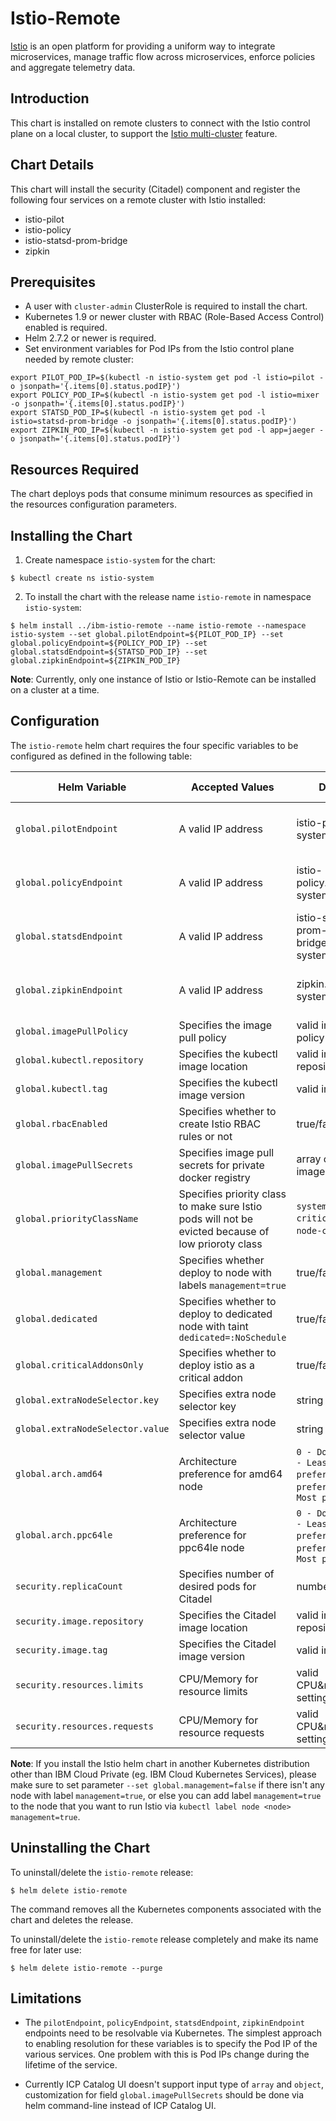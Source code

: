 # Istio-Remote

[Istio](https://istio.io/) is an open platform for providing a uniform way to integrate microservices, manage traffic flow across microservices, enforce policies and aggregate telemetry data.

## Introduction

This chart is installed on remote clusters to connect with the Istio control plane on a local cluster, to support the [Istio multi-cluster](https://istio.io/docs/setup/kubernetes/multicluster-install/) feature.

## Chart Details

This chart will install the security (Citadel) component and register the following four services on a remote cluster with Istio installed:
- istio-pilot
- istio-policy
- istio-statsd-prom-bridge
- zipkin

## Prerequisites
- A user with `cluster-admin` ClusterRole is required to install the chart.
- Kubernetes 1.9 or newer cluster with RBAC (Role-Based Access Control) enabled is required.
- Helm 2.7.2 or newer is required.
- Set environment variables for Pod IPs from the Istio control plane needed by remote cluster:
```
export PILOT_POD_IP=$(kubectl -n istio-system get pod -l istio=pilot -o jsonpath='{.items[0].status.podIP}')
export POLICY_POD_IP=$(kubectl -n istio-system get pod -l istio=mixer -o jsonpath='{.items[0].status.podIP}')
export STATSD_POD_IP=$(kubectl -n istio-system get pod -l istio=statsd-prom-bridge -o jsonpath='{.items[0].status.podIP}')
export ZIPKIN_POD_IP=$(kubectl -n istio-system get pod -l app=jaeger -o jsonpath='{.items[0].status.podIP}')
```

## Resources Required

The chart deploys pods that consume minimum resources as specified in the resources configuration parameters.

## Installing the Chart

1. Create namespace `istio-system` for the chart:
```
$ kubectl create ns istio-system
```

2. To install the chart with the release name `istio-remote` in namespace `istio-system`:
```
$ helm install ../ibm-istio-remote --name istio-remote --namespace istio-system --set global.pilotEndpoint=${PILOT_POD_IP} --set global.policyEndpoint=${POLICY_POD_IP} --set global.statsdEndpoint=${STATSD_POD_IP} --set global.zipkinEndpoint=${ZIPKIN_POD_IP}
```
**Note**:  Currently, only one instance of Istio or Istio-Remote can be installed on a cluster at a time.

## Configuration

The `istio-remote` helm chart requires the four specific variables to be configured as defined in the following table:

| Helm Variable | Accepted Values | Default | Purpose of Value |
| ------------- | --------------- | ------- | ---------------- |
| `global.pilotEndpoint` | A valid IP address | istio-pilot.istio-system | Specifies the Istio control plane's pilot Pod IP address |
| `global.policyEndpoint` | A valid IP address | istio-policy.istio-system | Specifies the Istio control plane's policy Pod IP address |
| `global.statsdEndpoint` | A valid IP address | istio-statsd-prom-bridge.istio-system | Specifies the Istio control plane's statsd Pod IP address |
| `global.zipkinEndpoint` | A valid IP address | zipkin.istio-system | Specifies the Istio control plane's zipkin Pod IP address |
| `global.imagePullPolicy` | Specifies the image pull policy | valid image pull policy | `IfNotPresent` |
| `global.kubectl.repository` | Specifies the kubectl image location | valid image repository | `ibmcom/kubectl` |
| `global.kubectl.tag` | Specifies the kubectl image version | valid image tag | `v1.10.0` |
| `global.rbacEnabled` | Specifies whether to create Istio RBAC rules or not | true/false | `true` |
| `global.imagePullSecrets` | Specifies image pull secrets for private docker registry | array consists of imagePullSecret | Empty Array |
| `global.priorityClassName` | Specifies priority class to make sure Istio pods will not be evicted because of low prioroty class | `system-cluster-critical`/`system-node-critical`/`""` | `""` |
| `global.management` | Specifies whether deploy to node with labels `management=true` | true/false | `true` |
| `global.dedicated` | Specifies whether to deploy to dedicated node with taint `dedicated=:NoSchedule` | true/false | `true` |
| `global.criticalAddonsOnly` | Specifies whether to deploy istio as a critical addon | true/false | `true` |
| `global.extraNodeSelector.key` | Specifies extra node selector key | string as key | `""` |
| `global.extraNodeSelector.value` | Specifies extra node selector value | string as value | `""` |
| `global.arch.amd64`| Architecture preference for amd64 node | `0 - Do not use`/`1 - Least preferred`/`2 - No preference`/`3 - Most preferred` | `2 - No preference` |
| `global.arch.ppc64le` | Architecture preference for ppc64le node | `0 - Do not use`/`1 - Least preferred`/`2 - No preference`/`3 - Most preferred` | `2 - No preference` |
| `security.replicaCount` | Specifies number of desired pods for Citadel | number | `1` |
| `security.image.repository` | Specifies the Citadel image location | valid image repository | `ibmcom/istio-citadel` |
| `security.image.tag` | Specifies the Citadel image version | valid image tag | `0.8.0` |
| `security.resources.limits` | CPU/Memory for resource limits | valid CPU&memory settings | Memory: `1024Mi`, CPU: `7000m` |
| `security.resources.requests` | CPU/Memory for resource requests | valid CPU&memory settings | Memory: `128Mi`, CPU: `100m` |

**Note**: If you install the Istio helm chart in another Kubernetes distribution other than IBM Cloud Private (eg. IBM Cloud Kubernetes Services), please make sure to set parameter `--set global.management=false` if there isn't any node with label `management=true`, or else you can add label `management=true` to the node that you want to run Istio via `kubectl label node <node> management=true`.

## Uninstalling the Chart

To uninstall/delete the `istio-remote` release:
```
$ helm delete istio-remote
```
The command removes all the Kubernetes components associated with the chart and deletes the release.

To uninstall/delete the `istio-remote` release completely and make its name free for later use:
```
$ helm delete istio-remote --purge
```

## Limitations

- The `pilotEndpoint`, `policyEndpoint`, `statsdEndpoint`, `zipkinEndpoint` endpoints need to be resolvable via Kubernetes. The simplest approach to enabling resolution for these variables is to specify the Pod IP of the various services. One problem with this is Pod IPs change during the lifetime of the service.

- Currently ICP Catalog UI doesn't support input type of `array` and `object`, customization for field `global.imagePullSecrets` should be done via helm command-line instead of ICP Catalog UI.
